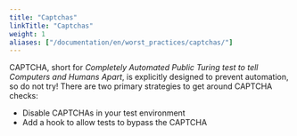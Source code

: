 ```yaml
---
title: "Captchas"
linkTitle: "Captchas"
weight: 1
aliases: ["/documentation/en/worst_practices/captchas/"]    
---
```


CAPTCHA, short for _Completely Automated Public Turing test
to tell Computers and Humans Apart_,
is explicitly designed to prevent automation, so do not try!
There are two primary strategies to get around CAPTCHA checks:

* Disable CAPTCHAs in your test environment
* Add a hook to allow tests to bypass the CAPTCHA
